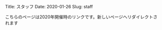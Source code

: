 Title: スタッフ
Date: 2020-01-26
Slug: staff


<meta http-equiv="refresh" content="1; URL=https://shizuoka.pycon.jp/2020/staff/">
<link rel="canonical" href="https://shizuoka.pycon.jp/2020/staff/">

こちらのページは2020年開催時のリンクです。新しいページへリダイレクトされます

